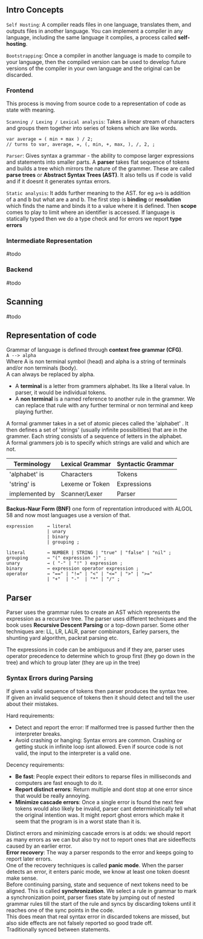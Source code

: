 ## Intro Concepts
`Self Hosting`: A compiler reads files in one language, translates them, and outputs files in another language. You can implement a compiler in any language, including the same language it compiles, a process called **self-hosting**.

`Bootstrapping`: Once a compiler in another language is made to compile to your language, then the compiled version can be used to develop future versions of the compiler in your own language and the original can be discarded.

### Frontend
This process is moving from source code to a representation of code as state with meaning.

`Scanning / Lexing / Lexical analysis`: Takes a linear stream of characters and groups them together into series of tokens which are like words.
```
var average = ( min + max ) / 2;
// turns to var, average, =, (, min, +, max, ), /, 2, ;
```

`Parser`: Gives syntax a grammar -  the ability to compose larger expressions and statements into smaller parts.  A **parser** takes flat sequence of tokens and builds a tree which mirrors the nature of the grammer. These are called **parse trees** or **Abstract Syntax Trees (AST)**. It also tells us if code is valid and if it doesnt it generates syntax errors. 

`Static analysis`: It adds further meaning to the AST. for eg `a+b` is addition of a and b but what are a and b. The first step is **binding** or **resolution** which finds the name and binds it to a value where it is defined. Then **scope** comes to play to limit where an identifier is accessed. If language is statically typed then we do a type check and for errors we report **type errors**

### Intermediate Representation
#todo 

### Backend
#todo 

## Scanning
#todo

## Representation of code
Grammar of language is defined through **context free grammar (CFG)**.  
`A --> alpha`  
Where A is non terminal symbol (head) and alpha is a string of terminals and/or non terminals (body).  
A can always be replaced by alpha.  
- A **terminal** is a letter from grammers alphabet. Its like a literal value. In parser, it would be individual tokens.  
- A **non terminal** is a named reference to another rule in the grammer. We can replace that rule with any further terminal or non terminal and keep playing further.

A formal grammer takes in a set of atomic pieces called the 'alphabet' . It then defines a set of 'strings' (usually infinite possibilities) that are in the grammer. Each string consists of a sequence of letters in the alphabet.  
A formal grammers job is to specify which strings are valid and which are not.  

| Terminology    | Lexical Grammar | Syntactic Grammar |
| -------------- | --------------- | ----------------- |
| 'alphabet' is  | Characters      | Tokens            |
| 'string' is    | Lexeme or Token | Expressions       |
| implemented by | Scanner/Lexer   | Parser            |


**Backus-Naur Form (BNF)** one form of reprentation introduced with ALGOL 58 and now most languages use a version of that.  

```
expression     → literal
               | unary
               | binary
               | grouping ;

literal        → NUMBER | STRING | "true" | "false" | "nil" ;
grouping       → "(" expression ")" ;
unary          → ( "-" | "!" ) expression ;
binary         → expression operator expression ;
operator       → "==" | "!=" | "<" | "<=" | ">" | ">="
               | "+"  | "-"  | "*" | "/" ;
```

## Parser
Parser uses the grammar rules to create an AST which represents the expression as a recursive tree. The parser uses different techniques and the book uses **Recursive Descent Parsing** or a top-down parser. Some other techniques are: LL, LR, LALR, parser combinators, Earley parsers, the shunting yard algorithm, packrat parsing etc.  

The expressions in code can be ambiguous and if they are, parser uses operator precedence to determine which to group first (they go down in the tree) and which to group later (they are up in the tree)

### Syntax Errors during Parsing
If given a valid sequence of tokens then parser produces the syntax tree.  
If given an invalid sequence of tokens then it should detect and tell the user about their mistakes.  

Hard requirements:
- Detect and report the error: If malformed tree is passed further then the interpreter breaks.
- Avoid crashing or hanging: Syntax  errors are common. Crashing or getting stuck in infinite loop isnt allowed. Even if source code is not valid, the input to the interpreter is a valid one.  

Decency requirements:
- **Be fast**: People expect their editors to reparse files in milliseconds and computers are fast enough to do it.  
- **Report distinct errors**: Return multiple and dont stop at one error since that would be really annoying.
- **Minimize cascade errors**: Once a single error is found the next few tokens would also likely be invalid, parser cant deterministically tell what the original intention was. It might report ghost errors which make it seem that the program is in a worst state than it is.  

Distinct errors and minimizing cascade errors is at odds: we should report as many errors as we can but also try not to report ones that are sideeffects caused by an earlier error.  
**Error recovery**: The way a parser responds to the error and keeps going to report later errors.  
One of the recovery techniques is called **panic mode**. When the parser detects an error, it enters panic mode, we know at least one token doesnt make sense.  
Before continuing parsing, state and sequence of next tokens need to be aligned. This is called **synchronization**. We select a rule in grammar to mark a synchronization point, parser fixes state by jumping out of nested grammar rules till the start of the rule and syncs by discarding tokens until it reaches one of the sync points in the code.  
This does mean that real syntax error in discarded tokens are missed, but also side effects are not falsely reported so good trade off.  
Traditionally synced between statements.  